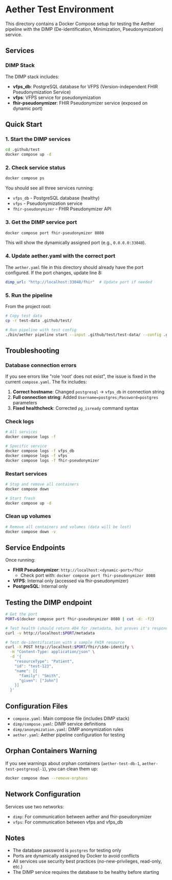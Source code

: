 # Aether Test Environment

This directory contains a Docker Compose setup for testing the Aether pipeline with the DIMP (De-identification, Minimization, Pseudonymization) service.

## Services

### DIMP Stack
The DIMP stack includes:
- **vfps_db**: PostgreSQL database for VFPS (Version-independent FHIR Pseudonymization Service)
- **vfps**: VFPS service for pseudonymization
- **fhir-pseudonymizer**: FHIR Pseudonymizer service (exposed on dynamic port)

## Quick Start

### 1. Start the DIMP services

```bash
cd .github/test
docker compose up -d
```

### 2. Check service status

```bash
docker compose ps
```

You should see all three services running:
- `vfps_db` - PostgreSQL database (healthy)
- `vfps` - Pseudonymization service
- `fhir-pseudonymizer` - FHIR Pseudonymizer API

### 3. Get the DIMP service port

```bash
docker compose port fhir-pseudonymizer 8080
```

This will show the dynamically assigned port (e.g., `0.0.0.0:33048`).

### 4. Update aether.yaml with the correct port

The `aether.yaml` file in this directory should already have the port configured. If the port changes, update line 8:

```yaml
dimp_url: "http://localhost:33048/fhir"  # Update port if needed
```

### 5. Run the pipeline

From the project root:

```bash
# Copy test data
cp -r test-data .github/test/

# Run pipeline with test config
./bin/aether pipeline start --input .github/test/test-data/ --config .github/test/aether.yaml
```

## Troubleshooting

### Database connection errors

If you see errors like "role 'root' does not exist", the issue is fixed in the current `compose.yaml`. The fix includes:

1. **Correct hostname**: Changed `postgresql` → `vfps_db` in connection string
2. **Full connection string**: Added `Username=postgres;Password=postgres` parameters
3. **Fixed healthcheck**: Corrected `pg_isready` command syntax

### Check logs

```bash
# All services
docker compose logs -f

# Specific service
docker compose logs -f vfps_db
docker compose logs -f vfps
docker compose logs -f fhir-pseudonymizer
```

### Restart services

```bash
# Stop and remove all containers
docker compose down

# Start fresh
docker compose up -d
```

### Clean up volumes

```bash
# Remove all containers and volumes (data will be lost)
docker compose down -v
```

## Service Endpoints

Once running:

- **FHIR Pseudonymizer**: `http://localhost:<dynamic-port>/fhir`
  - Check port with: `docker compose port fhir-pseudonymizer 8080`
- **VFPS**: Internal only (accessed via fhir-pseudonymizer)
- **PostgreSQL**: Internal only

## Testing the DIMP endpoint

```bash
# Get the port
PORT=$(docker compose port fhir-pseudonymizer 8080 | cut -d: -f2)

# Test health (should return 404 for /metadata, but proves it's responding)
curl -v http://localhost:$PORT/metadata

# Test de-identification with a sample FHIR resource
curl -X POST http://localhost:$PORT/fhir/\$de-identify \
  -H "Content-Type: application/json" \
  -d '{
    "resourceType": "Patient",
    "id": "test-123",
    "name": [{
      "family": "Smith",
      "given": ["John"]
    }]
  }'
```

## Configuration Files

- `compose.yaml`: Main compose file (includes DIMP stack)
- `dimp/compose.yaml`: DIMP service definitions
- `dimp/anonymization.yaml`: DIMP anonymization rules
- `aether.yaml`: Aether pipeline configuration for testing

## Orphan Containers Warning

If you see warnings about orphan containers (`aether-test-db-1`, `aether-test-postgresql-1`), you can clean them up:

```bash
docker compose down --remove-orphans
```

## Network Configuration

Services use two networks:
- `dimp`: For communication between aether and fhir-pseudonymizer
- `vfps`: For communication between vfps and vfps_db

## Notes

- The database password is `postgres` for testing only
- Ports are dynamically assigned by Docker to avoid conflicts
- All services use security best practices (no-new-privileges, read-only, etc.)
- The DIMP service requires the database to be healthy before starting

